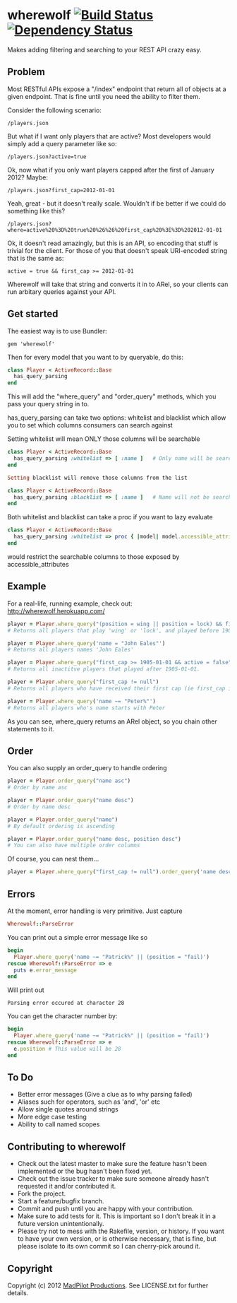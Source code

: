 # wherewolf [![Build Status](https://secure.travis-ci.org/madpilot/wherewolf.png)](http://travis-ci.org/madpilot/wherewolf) [![Dependency Status](https://gemnasium.com/madpilot/wherewolf.png)](https://gemnasium.com/madpilot/wherewolf)

Makes adding filtering and searching to your REST API crazy easy.

## Problem

Most RESTful APIs expose a "/index" endpoint that return all of objects at a given endpoint. That is fine until you need the ability to filter them.

Consider the following scenario:

    /players.json 

But what if I want only players that are active? Most developers would simply add a query parameter like so:

    /players.json?active=true

Ok, now what if you only want players capped after the first of January 2012? Maybe:

    /players.json?first_cap=2012-01-01

Yeah, great - but it doesn't really scale. Wouldn't if be better if we could do something like this?

    /players.json?where=active%20%3D%20true%20%26%26%20first_cap%20%3E%3D%202012-01-01

Ok, it doesn't read amazingly, but this is an API, so encoding that stuff is trivial for the client. For those of you that doesn't speak URI-encoded string that is the same as:

    active = true && first_cap >= 2012-01-01

Wherewolf will take that string and converts it in to ARel, so your clients can run arbitary queries against your API.

## Get started

The easiest way is to use Bundler:

    gem 'wherewolf'

Then for every model that you want to by queryable, do this:

```ruby
class Player < ActiveRecord::Base
  has_query_parsing
end
```

This will add the "where_query" and "order_query" methods, which you pass your query string in to.

has_query_parsing can take two options: whitelist and blacklist which allow you to set which columns consumers can search against

Setting whitelist will mean ONLY those columns will be searchable

```ruby
class Player < ActiveRecord::Base
  has_query_parsing :whitelist => [ :name ]   # Only name will be searchable
end

Setting blacklist will remove those columns from the list

class Player < ActiveRecord::Base
  has_query_parsing :blacklist => [ :name ]   # Name will not be searchable
end
```

Both whitelist and blacklist can take a proc if you want to lazy evaluate

```ruby
class Player < ActiveRecord::Base
  has_query_parsing :whitelist => proc { |model| model.accessible_attributes.map(&:to_sym) }
end
```

would restrict the searchable columns to those exposed by accessible_attributes

## Example

For a real-life, running example, check out: http://wherewolf.herokuapp.com/

```ruby
player = Player.where_query("(position = wing || position = lock) && first_cap < 1905-01-01").order('first_cap')
# Returns all players that play 'wing' or 'lock', and played before 1905-01-01

player = Player.where_query('name = "John Eales"')
# Returns all players names 'John Eales'

player = Player.where_query("first_cap >= 1905-01-01 && active = false")
# Returns all inactitve players that played after 1905-01-01.

player = Player.where_query("first_cap != null")
# Returns all players who have received their first cap (ie first_cap is NOT nil)

player = Player.where_query('name ~= "Peter%"')
# Returns all players who's name starts with Peter
```

As you can see, where_query returns an ARel object, so you chain other statements to it.

## Order

You can also supply an order_query to handle ordering

```ruby
player = Player.order_query("name asc")
# Order by name asc

player = Player.order_query("name desc")
# Order by name desc

player = Player.order_query("name")
# By default ordering is ascending

player = Player.order_query("name desc, position desc")
# You can also have multiple order columns
```

Of course, you can nest them...

```ruby
player = Player.where_query("first_cap != null").order_query('name desc')
```

## Errors

At the moment, error handling is very primitive. Just capture

```ruby
Wherewolf::ParseError
```

You can print out a simple error message like so

```ruby
begin
  Player.where_query('name ~= "Patrick%" || (position = "fail)')
rescue Wherewolf::ParseError => e
  puts e.error_message
end
```

Will print out

    Parsing error occured at character 28

You can get the character number by:

```ruby
begin
  Player.where_query('name ~= "Patrick%" || (position = "fail)')
rescue Wherewolf::ParseError => e
  e.position # This value will be 28
end
```

## To Do

* Better error messages (Give a clue as to why parsing failed)
* Aliases such for operators, such as 'and', 'or' etc
* Allow single quotes around strings
* More edge case testing
* Ability to call named scopes

## Contributing to wherewolf
 
* Check out the latest master to make sure the feature hasn't been implemented or the bug hasn't been fixed yet.
* Check out the issue tracker to make sure someone already hasn't requested it and/or contributed it.
* Fork the project.
* Start a feature/bugfix branch.
* Commit and push until you are happy with your contribution.
* Make sure to add tests for it. This is important so I don't break it in a future version unintentionally.
* Please try not to mess with the Rakefile, version, or history. If you want to have your own version, or is otherwise necessary, that is fine, but please isolate to its own commit so I can cherry-pick around it.

## Copyright

Copyright (c) 2012 [MadPilot Productions](http://www.madpilot.com.au/). See LICENSE.txt for further details.
